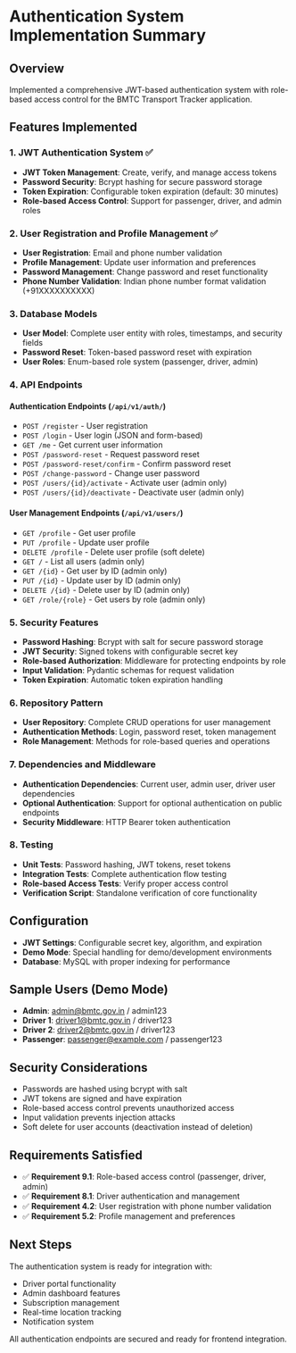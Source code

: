 # Authentication System Implementation Summary

## Overview
Implemented a comprehensive JWT-based authentication system with role-based access control for the BMTC Transport Tracker application.

## Features Implemented

### 1. JWT Authentication System ✅
- **JWT Token Management**: Create, verify, and manage access tokens
- **Password Security**: Bcrypt hashing for secure password storage
- **Token Expiration**: Configurable token expiration (default: 30 minutes)
- **Role-based Access Control**: Support for passenger, driver, and admin roles

### 2. User Registration and Profile Management ✅
- **User Registration**: Email and phone number validation
- **Profile Management**: Update user information and preferences
- **Password Management**: Change password and reset functionality
- **Phone Number Validation**: Indian phone number format validation (+91XXXXXXXXXX)

### 3. Database Models
- **User Model**: Complete user entity with roles, timestamps, and security fields
- **Password Reset**: Token-based password reset with expiration
- **User Roles**: Enum-based role system (passenger, driver, admin)

### 4. API Endpoints

#### Authentication Endpoints (`/api/v1/auth/`)
- `POST /register` - User registration
- `POST /login` - User login (JSON and form-based)
- `GET /me` - Get current user information
- `POST /password-reset` - Request password reset
- `POST /password-reset/confirm` - Confirm password reset
- `POST /change-password` - Change user password
- `POST /users/{id}/activate` - Activate user (admin only)
- `POST /users/{id}/deactivate` - Deactivate user (admin only)

#### User Management Endpoints (`/api/v1/users/`)
- `GET /profile` - Get user profile
- `PUT /profile` - Update user profile
- `DELETE /profile` - Delete user profile (soft delete)
- `GET /` - List all users (admin only)
- `GET /{id}` - Get user by ID (admin only)
- `PUT /{id}` - Update user by ID (admin only)
- `DELETE /{id}` - Delete user by ID (admin only)
- `GET /role/{role}` - Get users by role (admin only)

### 5. Security Features
- **Password Hashing**: Bcrypt with salt for secure password storage
- **JWT Security**: Signed tokens with configurable secret key
- **Role-based Authorization**: Middleware for protecting endpoints by role
- **Input Validation**: Pydantic schemas for request validation
- **Token Expiration**: Automatic token expiration handling

### 6. Repository Pattern
- **User Repository**: Complete CRUD operations for user management
- **Authentication Methods**: Login, password reset, token management
- **Role Management**: Methods for role-based queries and operations

### 7. Dependencies and Middleware
- **Authentication Dependencies**: Current user, admin user, driver user dependencies
- **Optional Authentication**: Support for optional authentication on public endpoints
- **Security Middleware**: HTTP Bearer token authentication

### 8. Testing
- **Unit Tests**: Password hashing, JWT tokens, reset tokens
- **Integration Tests**: Complete authentication flow testing
- **Role-based Access Tests**: Verify proper access control
- **Verification Script**: Standalone verification of core functionality

## Configuration
- **JWT Settings**: Configurable secret key, algorithm, and expiration
- **Demo Mode**: Special handling for demo/development environments
- **Database**: MySQL with proper indexing for performance

## Sample Users (Demo Mode)
- **Admin**: admin@bmtc.gov.in / admin123
- **Driver 1**: driver1@bmtc.gov.in / driver123
- **Driver 2**: driver2@bmtc.gov.in / driver123
- **Passenger**: passenger@example.com / passenger123

## Security Considerations
- Passwords are hashed using bcrypt with salt
- JWT tokens are signed and have expiration
- Role-based access control prevents unauthorized access
- Input validation prevents injection attacks
- Soft delete for user accounts (deactivation instead of deletion)

## Requirements Satisfied
- ✅ **Requirement 9.1**: Role-based access control (passenger, driver, admin)
- ✅ **Requirement 8.1**: Driver authentication and management
- ✅ **Requirement 4.2**: User registration with phone number validation
- ✅ **Requirement 5.2**: Profile management and preferences

## Next Steps
The authentication system is ready for integration with:
- Driver portal functionality
- Admin dashboard features
- Subscription management
- Real-time location tracking
- Notification system

All authentication endpoints are secured and ready for frontend integration.